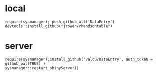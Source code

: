 

# local
    require(sysmanager); push_github_all('DataEntry')
    devtools::install_github("jrowen/rhandsontable")
    

# server
    require(sysmanager);install_github('valcu/DataEntry', auth_token = github_pat(TRUE) )
    sysmanager::restart_shinyServer()